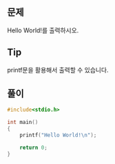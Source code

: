 ## 문제

Hello World!를 출력하시오.

## Tip

printf문을 활용해서 출력할 수 있습니다.

## 풀이
```c
#include<stdio.h>

int main()
{
	printf("Hello World!\n");

	return 0;
}
```